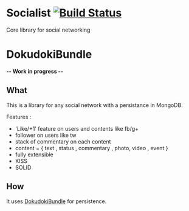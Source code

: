 # Socialist [![Build Status](https://travis-ci.org/Trismegiste/Socialist.svg?branch=master)](https://travis-ci.org/Trismegiste/Socialist)
Core library for social networking


# DokudokiBundle 


**-- Work in progress --**

## What
This is a library for any social network with a persistance in MongoDB.

Features :

* 'Like/+1' feature on users and contents like fb/g+
* follower on users like tw
* stack of commentary on each content
* content = { text , status , commentary , photo, video , event }
* fully extensible
* KISS
* SOLID

## How 
It uses [DokudokiBundle][1] for persistence.


[1]: https://github.com/Trismegiste/DokudokiBundle
